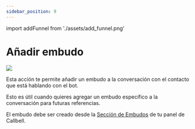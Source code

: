 ```yaml
---
sidebar_position: 9
---
```


import addFunnel from './assets/add_funnel.png'

# Añadir embudo

<img src={addFunnel} width={180} />

Esta acción te permite añadir un embudo a la conversación con el contacto que está hablando con el bot.

Esto es útil cuando quieres agregar un embudo específico a la conversación para futuras referencias.

El embudo debe ser creado desde la [Sección de Embudos](https://dash.callbell.eu/settings/sales_funnel) de tu panel de Callbell.